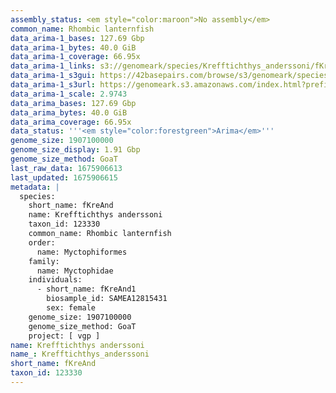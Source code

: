 ```yaml
---
assembly_status: <em style="color:maroon">No assembly</em>
common_name: Rhombic lanternfish
data_arima-1_bases: 127.69 Gbp
data_arima-1_bytes: 40.0 GiB
data_arima-1_coverage: 66.95x
data_arima-1_links: s3://genomeark/species/Krefftichthys_anderssoni/fKreAnd1/genomic_data/arima/<br>
data_arima-1_s3gui: https://42basepairs.com/browse/s3/genomeark/species/Krefftichthys_anderssoni/fKreAnd1/genomic_data/arima/
data_arima-1_s3url: https://genomeark.s3.amazonaws.com/index.html?prefix=species/Krefftichthys_anderssoni/fKreAnd1/genomic_data/arima/
data_arima-1_scale: 2.9743
data_arima_bases: 127.69 Gbp
data_arima_bytes: 40.0 GiB
data_arima_coverage: 66.95x
data_status: '''<em style="color:forestgreen">Arima</em>'''
genome_size: 1907100000
genome_size_display: 1.91 Gbp
genome_size_method: GoaT
last_raw_data: 1675906613
last_updated: 1675906615
metadata: |
  species:
    short_name: fKreAnd
    name: Krefftichthys anderssoni
    taxon_id: 123330
    common_name: Rhombic lanternfish
    order:
      name: Myctophiformes
    family:
      name: Myctophidae
    individuals:
      - short_name: fKreAnd1
        biosample_id: SAMEA12815431
        sex: female
    genome_size: 1907100000
    genome_size_method: GoaT
    project: [ vgp ]
name: Krefftichthys anderssoni
name_: Krefftichthys_anderssoni
short_name: fKreAnd
taxon_id: 123330
---
```

